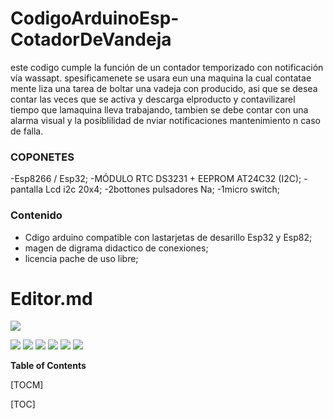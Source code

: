 # CodigoArduinoEsp-CotadorDeVandeja
este codigo cumple la función de un contador temporizado con notificación vía wassapt. spesificamenete se usara eun una maquina la cual contatae mente liza una tarea de boltar una vadeja con producido, asi que se desea contar las veces que se activa y descarga elproducto y contavilizarel tiempo que lamaquina lleva trabajando, tambien se debe contar con una alarma visual y la posiblilidad de nviar notificaciones  mantenimiento n caso de falla.

### COPONETES 
  -Esp8266 / Esp32;
  -MÓDULO RTC DS3231 + EEPROM AT24C32 (I2C);
  -pantalla Lcd i2c 20x4;
  -2bottones pulsadores Na;
  -1micro switch;
### Contenido

- Cdigo arduino compatible con lastarjetas de desarillo Esp32 y Esp82;
- magen de digrama didactico de conexiones;
- licencia pache de uso libre;

# Editor.md

![](https://pandao.github.io/editor.md/images/logos/editormd-logo-180x180.png)

![](https://img.shields.io/github/stars/pandao/editor.md.svg) ![](https://img.shields.io/github/forks/pandao/editor.md.svg) ![](https://img.shields.io/github/tag/pandao/editor.md.svg) ![](https://img.shields.io/github/release/pandao/editor.md.svg) ![](https://img.shields.io/github/issues/pandao/editor.md.svg) ![](https://img.shields.io/bower/v/editor.md.svg)


**Table of Contents**

[TOCM]

[TOC]
